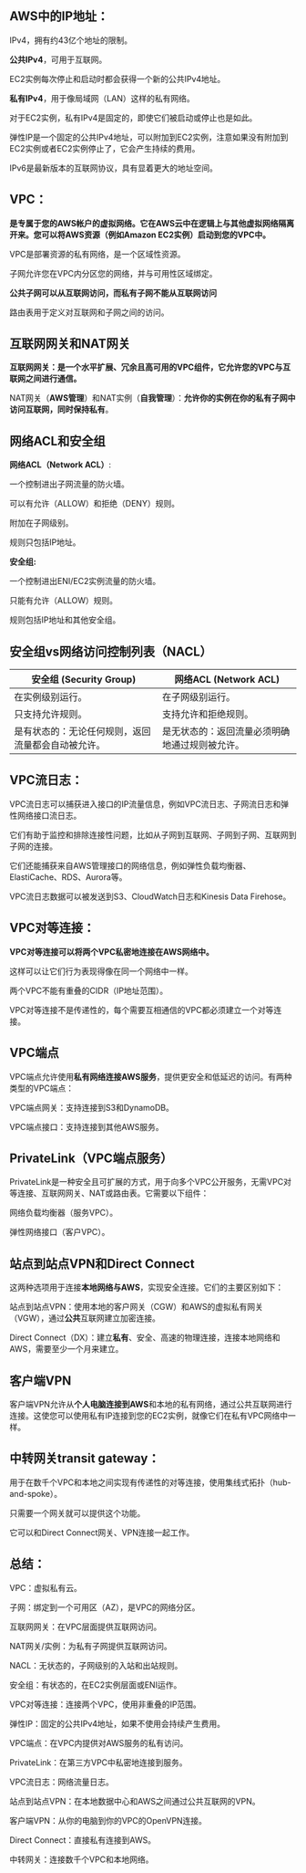 ## AWS中的IP地址：

IPv4，拥有约43亿个地址的限制。

**公共IPv4**，可用于互联网。

EC2实例每次停止和启动时都会获得一个新的公共IPv4地址。

**私有IPv4**，用于像局域网（LAN）这样的私有网络。

对于EC2实例，私有IPv4是固定的，即使它们被启动或停止也是如此。

弹性IP是一个固定的公共IPv4地址，可以附加到EC2实例，注意如果没有附加到EC2实例或者EC2实例停止了，它会产生持续的费用。

IPv6是最新版本的互联网协议，具有显着更大的地址空间。

## VPC：

**是专属于您的AWS帐户的虚拟网络。它在AWS云中在逻辑上与其他虚拟网络隔离开来。您可以将AWS资源（例如Amazon EC2实例）启动到您的VPC中。**

VPC是部署资源的私有网络，是一个区域性资源。

子网允许您在VPC内分区您的网络，并与可用性区域绑定。

**公共子网可以从互联网访问，而私有子网不能从互联网访问**

路由表用于定义对互联网和子网之间的访问。

## 互联网网关和NAT网关

**互联网网关：是一个水平扩展、冗余且高可用的VPC组件，它允许您的VPC与互联网之间进行通信。**

NAT网关（**AWS管理**）和NAT实例（**自我管理**）：**允许你的实例在你的私有子网中访问互联网，同时保持私有**。

## 网络ACL和安全组

**网络ACL（Network ACL）**:

一个控制进出子网流量的防火墙。

可以有允许（ALLOW）和拒绝（DENY）规则。

附加在子网级别。

规则只包括IP地址。

**安全组:**

一个控制进出ENI/EC2实例流量的防火墙。

只能有允许（ALLOW）规则。

规则包括IP地址和其他安全组。

## 安全组vs网络访问控制列表（NACL）

| 安全组 (Security Group) | 网络ACL (Network ACL) |
|------------------------|----------------------|
| 在实例级别运行。               | 在子网级别运行。          |
| 只支持允许规则。               | 支持允许和拒绝规则。        |
| 是有状态的：无论任何规则，返回流量都会自动被允许。 | 是无状态的：返回流量必须明确地通过规则被允许。 |

## VPC流日志：

VPC流日志可以捕获进入接口的IP流量信息，例如VPC流日志、子网流日志和弹性网络接口流日志。

它们有助于监控和排除连接性问题，比如从子网到互联网、子网到子网、互联网到子网的连接。

它们还能捕获来自AWS管理接口的网络信息，例如弹性负载均衡器、ElastiCache、RDS、Aurora等。

VPC流日志数据可以被发送到S3、CloudWatch日志和Kinesis Data Firehose。

## VPC对等连接：

**VPC对等连接可以将两个VPC私密地连接在AWS网络中。**

这样可以让它们行为表现得像在同一个网络中一样。

两个VPC不能有重叠的CIDR（IP地址范围）。

VPC对等连接不是传递性的，每个需要互相通信的VPC都必须建立一个对等连接。

## VPC端点

VPC端点允许使用**私有网络连接AWS服务**，提供更安全和低延迟的访问。有两种类型的VPC端点：

VPC端点网关：支持连接到S3和DynamoDB。

VPC端点接口：支持连接到其他AWS服务。

## PrivateLink（VPC端点服务）

PrivateLink是一种安全且可扩展的方式，用于向多个VPC公开服务，无需VPC对等连接、互联网网关、NAT或路由表。它需要以下组件：

网络负载均衡器（服务VPC）。

弹性网络接口（客户VPC）。

## 站点到站点VPN和Direct Connect

这两种选项用于连接**本地网络与AWS**，实现安全连接。它们的主要区别如下：

站点到站点VPN：使用本地的客户网关（CGW）和AWS的虚拟私有网关（VGW），通过**公共**互联网建立加密连接。

Direct Connect（DX）：建立**私有**、安全、高速的物理连接，连接本地网络和AWS，需要至少一个月来建立。

## 客户端VPN

客户端VPN允许从**个人电脑连接到AWS**和本地的私有网络，通过公共互联网进行连接。这使您可以使用私有IP连接到您的EC2实例，就像它们在私有VPC网络中一样。

## 中转网关transit gateway：

用于在数千个VPC和本地之间实现有传递性的对等连接，使用集线式拓扑（hub-and-spoke）。

只需要一个网关就可以提供这个功能。

它可以和Direct Connect网关、VPN连接一起工作。

## 总结：

VPC：虚拟私有云。

子网：绑定到一个可用区（AZ），是VPC的网络分区。

互联网网关：在VPC层面提供互联网访问。

NAT网关/实例：为私有子网提供互联网访问。

NACL：无状态的，子网级别的入站和出站规则。

安全组：有状态的，在EC2实例层面或ENI运作。

VPC对等连接：连接两个VPC，使用非重叠的IP范围。

弹性IP：固定的公共IPv4地址，如果不使用会持续产生费用。

VPC端点：在VPC内提供对AWS服务的私有访问。

PrivateLink：在第三方VPC中私密地连接到服务。

VPC流日志：网络流量日志。

站点到站点VPN：在本地数据中心和AWS之间通过公共互联网的VPN。

客户端VPN：从你的电脑到你的VPC的OpenVPN连接。

Direct Connect：直接私有连接到AWS。

中转网关：连接数千个VPC和本地网络。

